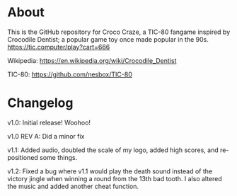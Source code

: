 # About
This is the GitHub repository for Croco Craze, a TIC-80 fangame inspired by Crocodile Dentist; a popular game toy once made popular in the 90s.
https://tic.computer/play?cart=666

Wikipedia: https://en.wikipedia.org/wiki/Crocodile_Dentist

TIC-80: https://github.com/nesbox/TIC-80

# Changelog
v1.0: Initial release! Woohoo!

v1.0 REV A: Did a minor fix

v1.1: Added audio, doubled the scale of my logo, added high scores, and re-positioned some things.

v1.2: Fixed a bug where v1.1 would play the death sound instead of the victory jingle when winning a round from the 13th bad tooth. I also altered the music and added another cheat function.
